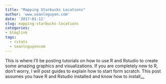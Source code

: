 ```yaml
---
title: "Mapping Starbucks Locations"
author: 'www.seanlnguyen.com'
date: '2017-01-11'
slug: mapping-starbucks-locations
categories:
- bloglink
tags:
  - rstats
  - seanlnguyencom
---
```


This is where I’ll be posting tutorials on how to use R and Rstudio to create some amazing graphics and visualizations. If you are completely new to R, don’t worry, I will post guides to explain how to start form scratch. This post assumes you have R and Rstudio installed and know how to install[... <i class="fas fa-external-link-alt"></i>](http://www.seanlnguyen.com/post/mapping-starbucks-locations/)

